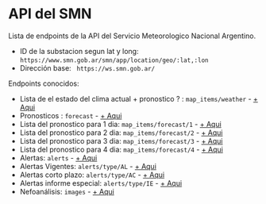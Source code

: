 # API del SMN

Lista de endpoints de la API del Servicio Meteorologico Nacional Argentino.

* ID de la substacion segun lat y long: `https://www.smn.gob.ar/smn/app/location/geo/:lat,:lon`
* Dirección base: ` https://ws.smn.gob.ar/`

Endpoints conocidos:

* Lista de el estado del clima actual + pronostico ? : `map_items/weather` - [+ Aqui](https://github.com/gastonpereyra/smnQL/blob/master/docs/api/clima.md)
* Pronosticos : `forecast` - [+ Aqui](https://github.com/gastonpereyra/smnQL/blob/master/docs/api/pronostico.md)
* Lista del pronostico para 1 dia: `map_items/forecast/1` - [+ Aqui](https://github.com/gastonpereyra/smnQL/blob/master/docs/api/pronostico.md)
* Lista del pronostico para 2 dia: `map_items/forecast/2` - [+ Aqui](https://github.com/gastonpereyra/smnQL/blob/master/docs/api/pronostico.md)
* Lista del pronostico para 3 dia: `map_items/forecast/3` - [+ Aqui](https://github.com/gastonpereyra/smnQL/blob/master/docs/api/pronostico.md)
* Lista del pronostico para 4 dia: `map_items/forecast/4` - [+ Aqui](https://github.com/gastonpereyra/smnQL/blob/master/docs/api/pronostico.md)
* Alertas: `alerts` - [+ Aqui](https://github.com/gastonpereyra/smnQL/blob/master/docs/api/alertas.md)
* Alertas Vigentes: `alerts/type/AL` - [+ Aqui](https://github.com/gastonpereyra/smnQL/blob/master/docs/api/alertas.md)
* Alertas corto plazo: `alerts/type/AC` - [+ Aqui](https://github.com/gastonpereyra/smnQL/blob/master/docs/api/alertas.md)
* Alertas informe especial: `alerts/type/IE` - [+ Aqui](https://github.com/gastonpereyra/smnQL/blob/master/docs/api/alertas.md)
* Nefoanálisis: `images` - [+ Aqui](https://github.com/gastonpereyra/smnQL/blob/master/docs/api/nefoanalisis.md)
